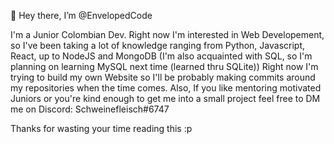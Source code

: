 👋 Hey there, I’m @EnvelopedCode

I'm a Junior Colombian Dev. Right now I'm interested in Web Developement, 
so I've been taking a lot of knowledge ranging from Python, Javascript, React, up to 
NodeJS and MongoDB (I'm also acquainted with SQL, so I'm planning on learning MySQL next time (learned thru SQLite)) 
Right now I'm trying to build my own Website so I'll be probably making commits around my repositories when the time comes. 
Also, If you like mentoring motivated Juniors or you're kind enough to get me into a small project feel free to DM 
me on Discord: Schweinefleisch#6747

Thanks for wasting your time reading this :p
